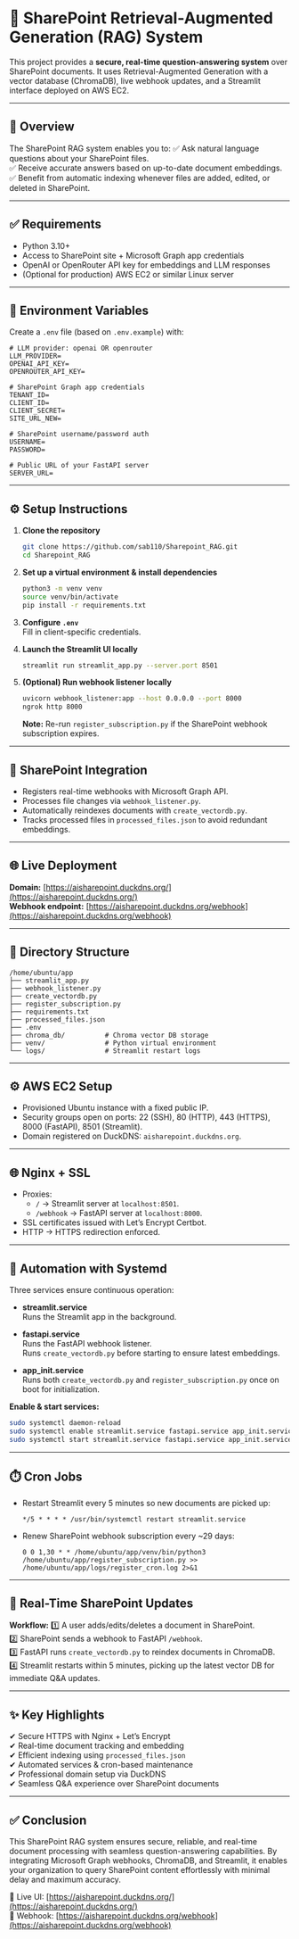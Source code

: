 # 📄 SharePoint Retrieval-Augmented Generation (RAG) System

This project provides a **secure, real-time question-answering system** over SharePoint documents. It uses Retrieval-Augmented Generation with a vector database (ChromaDB), live webhook updates, and a Streamlit interface deployed on AWS EC2.

---

## 🚀 Overview

The SharePoint RAG system enables you to:
✅ Ask natural language questions about your SharePoint files.  
✅ Receive accurate answers based on up-to-date document embeddings.  
✅ Benefit from automatic indexing whenever files are added, edited, or deleted in SharePoint.

---

## ✅ Requirements

- Python 3.10+
- Access to SharePoint site + Microsoft Graph app credentials
- OpenAI or OpenRouter API key for embeddings and LLM responses
- (Optional for production) AWS EC2 or similar Linux server

---

## 🔐 Environment Variables

Create a `.env` file (based on `.env.example`) with:

```env
# LLM provider: openai OR openrouter
LLM_PROVIDER=
OPENAI_API_KEY=
OPENROUTER_API_KEY=

# SharePoint Graph app credentials
TENANT_ID=
CLIENT_ID=
CLIENT_SECRET=
SITE_URL_NEW=

# SharePoint username/password auth
USERNAME=
PASSWORD=

# Public URL of your FastAPI server
SERVER_URL=
```

---

## ⚙️ Setup Instructions

1. **Clone the repository**
   ```bash
   git clone https://github.com/sab110/Sharepoint_RAG.git
   cd Sharepoint_RAG
   ```

2. **Set up a virtual environment & install dependencies**
   ```bash
   python3 -m venv venv
   source venv/bin/activate
   pip install -r requirements.txt
   ```

3. **Configure `.env`**  
   Fill in client-specific credentials.

4. **Launch the Streamlit UI locally**
   ```bash
   streamlit run streamlit_app.py --server.port 8501
   ```

5. **(Optional) Run webhook listener locally**
   ```bash
   uvicorn webhook_listener:app --host 0.0.0.0 --port 8000
   ngrok http 8000
   ```
   **Note:** Re-run `register_subscription.py` if the SharePoint webhook subscription expires.

---

## 🔗 SharePoint Integration

- Registers real-time webhooks with Microsoft Graph API.
- Processes file changes via `webhook_listener.py`.
- Automatically reindexes documents with `create_vectordb.py`.
- Tracks processed files in `processed_files.json` to avoid redundant embeddings.

---

## 🌐 Live Deployment

**Domain:** [https://aisharepoint.duckdns.org/](https://aisharepoint.duckdns.org/)  
**Webhook endpoint:** [https://aisharepoint.duckdns.org/webhook](https://aisharepoint.duckdns.org/webhook)

---

## 📁 Directory Structure

```
/home/ubuntu/app
├── streamlit_app.py
├── webhook_listener.py
├── create_vectordb.py
├── register_subscription.py
├── requirements.txt
├── processed_files.json
├── .env
├── chroma_db/          # Chroma vector DB storage
├── venv/               # Python virtual environment
└── logs/               # Streamlit restart logs
```

---

## ⚙️ AWS EC2 Setup

- Provisioned Ubuntu instance with a fixed public IP.
- Security groups open on ports: 22 (SSH), 80 (HTTP), 443 (HTTPS), 8000 (FastAPI), 8501 (Streamlit).
- Domain registered on DuckDNS: `aisharepoint.duckdns.org`.

---

## 🌐 Nginx + SSL

- Proxies:
  - `/` → Streamlit server at `localhost:8501`.
  - `/webhook` → FastAPI server at `localhost:8000`.
- SSL certificates issued with Let’s Encrypt Certbot.
- HTTP → HTTPS redirection enforced.

---

## 🔄 Automation with Systemd

Three services ensure continuous operation:

- **streamlit.service**  
  Runs the Streamlit app in the background.

- **fastapi.service**  
  Runs the FastAPI webhook listener.  
  Runs `create_vectordb.py` before starting to ensure latest embeddings.

- **app_init.service**  
  Runs both `create_vectordb.py` and `register_subscription.py` once on boot for initialization.

**Enable & start services:**
```bash
sudo systemctl daemon-reload
sudo systemctl enable streamlit.service fastapi.service app_init.service
sudo systemctl start streamlit.service fastapi.service app_init.service
```

---

## ⏱️ Cron Jobs

- Restart Streamlit every 5 minutes so new documents are picked up:
  ```
  */5 * * * * /usr/bin/systemctl restart streamlit.service
  ```
- Renew SharePoint webhook subscription every ~29 days:
  ```
  0 0 1,30 * * /home/ubuntu/app/venv/bin/python3 /home/ubuntu/app/register_subscription.py >> /home/ubuntu/app/logs/register_cron.log 2>&1
  ```

---

## 🔄 Real-Time SharePoint Updates

**Workflow:**
1️⃣ A user adds/edits/deletes a document in SharePoint.  
2️⃣ SharePoint sends a webhook to FastAPI `/webhook`.  
3️⃣ FastAPI runs `create_vectordb.py` to reindex documents in ChromaDB.  
4️⃣ Streamlit restarts within 5 minutes, picking up the latest vector DB for immediate Q&A updates.

---

## ✨ Key Highlights

✔ Secure HTTPS with Nginx + Let’s Encrypt  
✔ Real-time document tracking and embedding  
✔ Efficient indexing using `processed_files.json`  
✔ Automated services & cron-based maintenance  
✔ Professional domain setup via DuckDNS  
✔ Seamless Q&A experience over SharePoint documents

---

## ✅ Conclusion

This SharePoint RAG system ensures secure, reliable, and real-time document processing with seamless question-answering capabilities. By integrating Microsoft Graph webhooks, ChromaDB, and Streamlit, it enables your organization to query SharePoint content effortlessly with minimal delay and maximum accuracy.

🔗 Live UI: [https://aisharepoint.duckdns.org/](https://aisharepoint.duckdns.org/)  
🔗 Webhook: [https://aisharepoint.duckdns.org/webhook](https://aisharepoint.duckdns.org/webhook)
